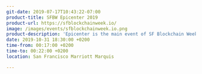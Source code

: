 ```yaml
---
git-date: 2019-07-17T10:43:22-07:00
product-title: SFBW Epicenter 2019
product-url: https://sfblockchainweek.io/
image: /images/events/sfblockchainweek.io.png
product-description: 'Epicenter is the main event of SF Blockchain Week that brings together the world’s blockchain community for an immersive experience by bringing the top blockchain companies, academics, developers, and investors from around the world to define the future of blockchain and crypto-currencies.'  
date: 2019-10-31 18:30:00 +0200
time-from: 00:17:00 +0200
time-to: 00:22:00 +0200
location: San Francisco Marriott Marquis

---
```


